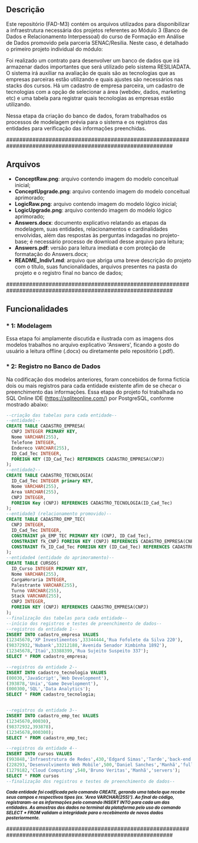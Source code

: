 ## Descrição ##

Este repositório (FAD-M3) contém os arquivos utilizados para disponibilizar a infraestrutura necessária dos projetos referentes ao Módulo 3 (Banco de Dados e Relacionamento Interpessoal) do curso de Formação em Análise de Dados promovido pela parceria SENAC/Resilia. Neste caso, é detalhado o primeiro projeto individual do módulo:

Foi realizado um contrato para desenvolver um banco de dados que irá armazenar dados importantes que será utilizado pelo sistema RESILIADATA. O sistema irá auxiliar na avaliação de quais são as tecnologias que as empresas parceiras estão utilizando e quais ajustes são necessários nas stacks dos cursos. Há um cadastro de empresa parceira, um cadastro de tecnologias com a opção de selecionar a área (webdev, dados, marketing etc) e uma tabela para registrar quais tecnologias as empresas estão utilizando.

Nessa etapa da criação do banco de dados, foram trabalhados os processos de modelagem prévia para o sistema e os registros das entidades para verificação das informações preenchidas.


###########################################################################################################

## Arquivos ##

* **ConceptRaw.png**: arquivo contendo imagem do modelo conceitual inicial;
* **ConceptUpgrade.png**: arquivo contendo imagem do modelo conceitual aprimorado;
* **LogicRaw.png**: arquivo contendo imagem do modelo lógico inicial;
* **LogicUpgrade.png**: arquivo contendo imagem do modelo lógico aprimorado;
* **Answers.docx**: documento explicativo relatando as etapas da modelagem, suas entidades, relacionamentos e cardinalidades envolvidas, além das respostas às perguntas indagadas no projeto-base; é necessário processo de download desse arquivo para leitura;
* **Answers.pdf**: versão para leitura imediata e com proteção de formatação do Answers.docx;
* **README_Indiv1.md**: arquivo que abriga uma breve descrição do projeto com o título, suas funcionalidades, arquivos presentes na pasta do projeto e o registro final no banco de dados;


###########################################################################################################

## Funcionalidades ##

### * 1: Modelagem ###

Essa etapa foi amplamente discutida e ilustrada com as imagens dos modelos trabalhos no arquivo explicativo 'Answers', ficando a gosto do usuário a leitura offline (.docx) ou diretamente pelo repositório (.pdf).



### * 2: Registro no Banco de Dados ###

Na codificação dos modelos anteriores, foram concebidos de forma fictícia dois ou mais registros para cada entidade existente afim de se checar o preenchimento das informações. Essa etapa do projeto foi trabalhada no SQL Online IDE (https://sqliteonline.com/)  por PostgreSQL, conforme mostrado abaixo:

```sql
--criação das tabelas para cada entidade--
--entidade1--
CREATE TABLE CADASTRO_EMPRESA(
  CNPJ INTEGER PRIMARY KEY,
  Nome VARCHAR(255),
  Telefone INTEGER,
  Endereco VARCHAR(255),
  ID_Cad_Tec INTEGER,
  FOREIGN KEY (ID_Cad_Tec) REFERENCES CADASTRO_EMPRESA(CNPJ)
);
--entidade2--
CREATE TABLE CADASTRO_TECNOLOGIA(
  ID_Cad_Tec INTEGER primary KEY,
  Nome VARCHAR(255),
  Area VARCHAR(255),
  CNPJ INTEGER,
  FOREIGN Key (CNPJ) REFERENCES CADASTRO_TECNOLOGIA(ID_Cad_Tec)
);
--entidade3 (relacionamento promovido)--
CREATE TABLE CADASTRO_EMP_TEC(
  CNPJ INTEGER,
  ID_Cad_Tec INTEGER,
  CONSTRAINT pk_EMP_TEC PRIMARY KEY (CNPJ, ID_Cad_Tec),
  CONSTRAINT fk_CNPJ FOREIGN KEY (CNPJ) REFERENCES CADASTRO_EMPRESA(CNPJ),
  CONSTRAINT fk_ID_Cad_Tec FOREIGN KEY (ID_Cad_Tec) REFERENCES CADASTRO_TECNOLOGIA(ID_Cad_Tec)
);
--entidade4 (entidade do aprimoramento)--
CREATE TABLE CURSOS(
  ID_Curso INTEGER PRIMARY KEY,
  Nome VARCHAR(255),
  CargaHoraria INTEGER,
  Palestrante VARCHAR(255),
  Turno VARCHAR(255),
  Stack VARCHAR(255),
  CNPJ INTEGER,
  FOREIGN KEY (CNPJ) REFERENCES CADASTRO_EMPRESA(CNPJ) 
);
--finalização das tabelas para cada entidade--
--início dos registros e testes de preenchimento de dados--
--registros da entidade 1--
INSERT INTO cadastro_empresa VALUES
(12345670,'XP Investimentos',33344444,'Rua Fofolete da Silva 220'),
(98372932,'Nubank',33212188,'Avenida Senador Ximbinha 1892'),
(12345678,'Itaú',33388399,'Rua Sujeito Suspeito 337');
SELECT * FROM cadastro_empresa;

--registros da entidade 2--
INSERT INTO cadastro_tecnologia VALUES
(00030,'JavaScript','Web Development'),
(393878,'Unix','Game Development'),
(000300,'SQL','Data Analytics');
SELECT * FROM cadastro_tecnologia;


--registros da entidade 3--
INSERT INTO cadastro_emp_tec VALUES
(12345670,00030),
(98372932,393878),
(12345678,000300);
SELECT * FROM cadastro_emp_tec;

--registros da entidade 4--
INSERT INTO cursos VALUES
(993848,'Infraestrutura de Redes',430,'Edgard Simas','Tarde','back-end'),
(228293,'Desenvolvimento Web Mobile',500,'Daniel Sanches','Manhã','full-stack'),
(1279182,'Cloud Computing',540,'Bruno Veritas','Manhã','servers');
SELECT * FROM cursos
--finalização dos registros e testes de preenchimento de dados--
```

<sub>***Cada entidade foi codificada pelo comando CREATE, gerando uma tabela que recebe seus campos e respectivos tipos (ex. 'Area VARCHAR(255)'). Ao final do código, registraram-se as informações pelo comando INSERT INTO para cada um das entidades. As amostras dos dados no terminal da plataforma pelo uso do comando SELECT * FROM validam a integridade para o recebimento de novos dados posteriormente.***</sub>


###########################################################################################################
